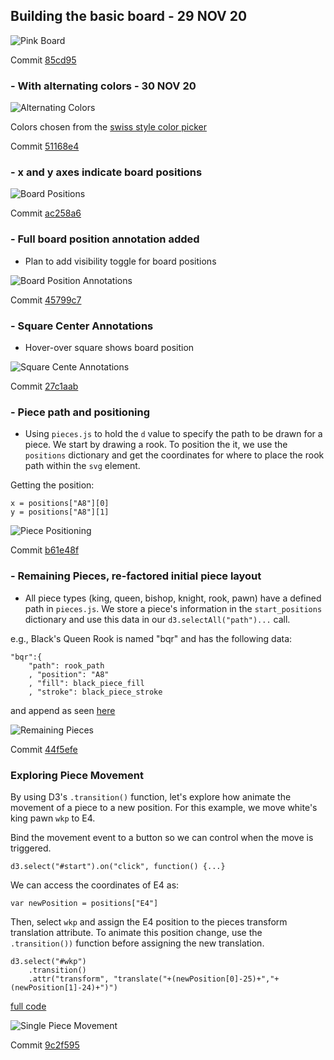 ## Building the basic board - 29 NOV 20

![Pink Board](img/basic_board.png)

Commit [85cd95](https://github.com/matthewdhull/chess/commit/85cd7955bf602cd0f36232d0edbad500f6ee738d)

### - With alternating colors - 30 NOV 20

![Alternating Colors](img/alternating_colors_board.png)

Colors chosen from the [swiss style color picker](https://fabianburghardt.de/swisscolors/)

Commit [51168e4](https://github.com/matthewdhull/chess/commit/51168e44bf5d38d061212f6cda297b08eb3b67e2)

### - x and y axes indicate board positions

![Board Positions](img/board_positions.png)

Commit [ac258a6](https://github.com/matthewdhull/chess/commit/ac258a6106e9dcafd08baef30f54c5341477279f)

### - Full board position annotation added

- Plan to add visibility toggle for board positions

![Board Position Annotations](img/board_position_annotations.png)

Commit [45799c7](https://github.com/matthewdhull/chess/commit/4b799c7363b5dfd92fa251000c150dbd21085c79)

### - Square Center Annotations
 - Hover-over square shows board position

![Square Cente Annotations](img/center_annotations.png)

Commit [27c1aab](https://github.com/matthewdhull/chess/commit/27c1aab3420bddc38086edd7cd4af7d5e200872f)

### - Piece path and positioning
- Using `pieces.js` to hold the `d` value to specify the path to be drawn for a piece.  We start by drawing a rook.  To position the it, we use the `positions` dictionary and get the coordinates for where to  place the rook path within the `svg` element.

Getting the position:

```
x = positions["A8"][0]
y = positions["A8"][1]
```


![Piece Positioning](img/piece_positioning.png)

Commit [b61e48f](https://github.com/matthewdhull/chess/commit/b61e48f98534bceeb376048c64415a57f128b5b6)


### - Remaining Pieces, re-factored initial piece layout
- All piece types (king, queen, bishop, knight, rook, pawn) have a defined path in `pieces.js`.  We store a piece's information in the `start_positions` dictionary and use this data in our `d3.selectAll("path")...` call.  

e.g., Black's Queen Rook is named "bqr" and has the following data: 


```
"bqr":{
	"path": rook_path
	, "position": "A8"
	, "fill": black_piece_fill
	, "stroke": black_piece_stroke
```
						
and append as seen [here](https://github.com/matthewdhull/chess/blob/44f5efe90eef3ee326224ad0e1cd50baf7cd25d8/board.html#L171)

![Remaining Pieces](img/remaining_pieces.png)

Commit [44f5efe](https://github.com/matthewdhull/chess/commit/44f5efe90eef3ee326224ad0e1cd50baf7cd25d8)
						
						
### Exploring Piece Movement

By using D3's `.transition()` function, let's  explore how animate  the movement of a piece to a new position.   For this example, we move white's king pawn `wkp` to E4.  

Bind the movement event to a button so we can control when the  move is triggered. 
 
`d3.select("#start").on("click", function() {...}`

We can access the coordinates of E4 as:

`var newPosition = positions["E4"]`

Then, select `wkp` and assign the E4 position to the pieces transform translation attribute.  To animate this position change, use the  `.transition())` function before assigning the new translation. 

```
d3.select("#wkp")
    .transition()
    .attr("transform", "translate("+(newPosition[0]-25)+","+
(newPosition[1]-24)+")")
```

[full code](https://github.com/matthewdhull/chess/blob/9c2f5950a3ebfce514cbc1a015da841276a030af/board.html#L213)

![Single Piece Movement](img/single_piece_movement.png)

Commit [9c2f595](https://github.com/matthewdhull/chess/commit/9c2f5950a3ebfce514cbc1a015da841276a030af)